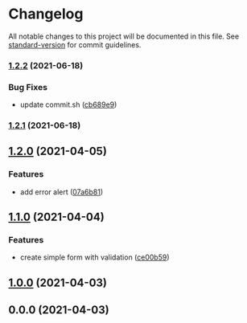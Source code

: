 # Changelog

All notable changes to this project will be documented in this file. See [standard-version](https://github.com/conventional-changelog/standard-version) for commit guidelines.

### [1.2.2](https://github.com/davidadtorres/poc-react-simple-form-validation/compare/v1.2.1...v1.2.2) (2021-06-18)


### Bug Fixes

* update commit.sh ([cb689e9](https://github.com/davidadtorres/poc-react-simple-form-validation/commit/cb689e949df6d13775c3cf1ed80d713ee3afc87e))

### [1.2.1](https://github.com/davidadtorres/poc-react-simple-form-validation/compare/v1.2.0...v1.2.1) (2021-06-18)

## [1.2.0](https://github.com/davidadtorres/poc-react-simple-form-validation/compare/v1.1.0...v1.2.0) (2021-04-05)


### Features

* add error alert ([07a6b81](https://github.com/davidadtorres/poc-react-simple-form-validation/commit/07a6b815072f4996e303e243d112a2a8e0924d10))

## [1.1.0](https://github.com/davidadtorres/poc-react-simple-form-validation/compare/v1.0.0...v1.1.0) (2021-04-04)


### Features

* create simple form with validation ([ce00b59](https://github.com/davidadtorres/poc-react-simple-form-validation/commit/ce00b59eb3e1216639928699b387ecd49f1885c4))

## [1.0.0](https://github.com/davidadtorres/poc-react-simple-form-validation/compare/v0.0.0...v1.0.0) (2021-04-03)

## 0.0.0 (2021-04-03)
